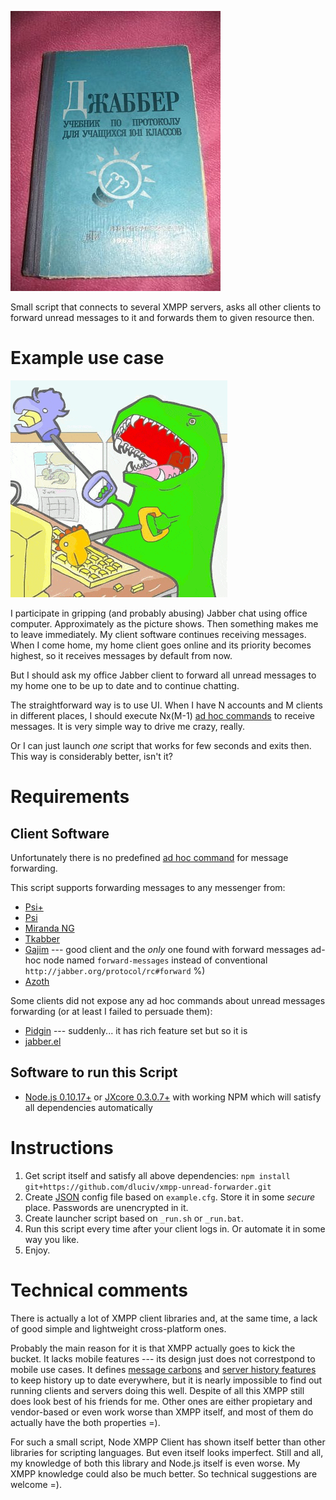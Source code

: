 ![Soviet Jabber textbook](jabber-textbook.jpg)

Small script that connects to several XMPP servers, asks all
other clients to forward unread messages to it and forwards
them to given resource then.

Example use case
================

![Gripping and abusing chat](t-rex-chatting.gif)

I participate in gripping (and probably abusing) Jabber chat using
office computer. Approximately as the picture shows. Then something
makes me to leave immediately. My client software continues receiving
messages. When I come home, my home client goes online and its priority
becomes highest, so it receives messages by default from now.

But I should ask my office Jabber client to forward all unread messages
to my home one to be up to date and to continue chatting.

The straightforward way is to use UI. When I have N accounts and M clients
in different places, I should execute Nx(M-1)
[ad hoc commands](http://xmpp.org/extensions/xep-0050.html)
to receive messages. It is very simple way to drive me crazy, really.

Or I can just launch *one* script that works for few seconds and exits then.
This way is considerably better, isn't it?

Requirements
============

Client Software
---------------

Unfortunately there is no predefined [ad hoc command](http://xmpp.org/extensions/xep-0050.html)
for message forwarding.

This script supports forwarding messages to any messenger from:

* [Psi+](http://psi-plus.com/)
* [Psi](http://psi-im.org/)
* [Miranda NG](http://www.miranda-ng.org/ru/)
* [Tkabber](http://tkabber.jabber.ru/)
* [Gajim](http://gajim.org/) --- good client and the *only* one found with forward messages ad-hoc node named `forward-messages` instead of conventional `http://jabber.org/protocol/rc#forward` %)
* [Azoth](https://leechcraft.org/)

Some clients did not expose any ad hoc commands about unread messages forwarding (or at least I failed to persuade them):

* [Pidgin](https://pidgin.im/) --- suddenly... it has rich feature set but so it is
* [jabber.el](http://www.emacswiki.org/emacs/JabberEl)

Software to run this Script
---------------------------

* [Node.js 0.10.17+](https://nodejs.org/) or [JXcore 0.3.0.7+](http://jxcore.com/) with working NPM which will satisfy all dependencies automatically

Instructions
============

1. Get script itself and satisfy all above dependencies: `npm install git+https://github.com/dluciv/xmpp-unread-forwarder.git`
2. Create [JSON](http://json.org/) config file based on `example.cfg`. Store it in some *secure* place. Passwords are unencrypted in it.
3. Create launcher script based on `_run.sh` or `_run.bat`.
4. Run this script every time after your client logs in. Or automate it in some way you like.
5. Enjoy.

Technical comments
==================

There is actually a lot of XMPP client libraries and, at the same time, a lack of good simple and
lightweight cross-platform ones.

Probably the main reason for it is that XMPP actually goes to kick the bucket. It lacks mobile features --- its design
just does not correstpond to mobile use cases. It defines [message carbons](http://xmpp.org/extensions/xep-0280.html)
and [server history features](http://xmpp.org/extensions/xep-0313.html) to keep history up to date everywhere, but it
is nearly impossible to find out running clients and servers doing this well. Despite of all this XMPP still does
look best of his friends for me. Other ones are either propietary and vendor-based or even work worse than XMPP itself,
and most of them do actually have the both properties =).

For such a small script, Node XMPP Client has shown itself better than other libraries for scripting languages.
But even itself looks imperfect. Still and all, my knowledge of both this library and Node.js itself is even worse. My
XMPP knowledge could also be much better. So technical suggestions are welcome =).
